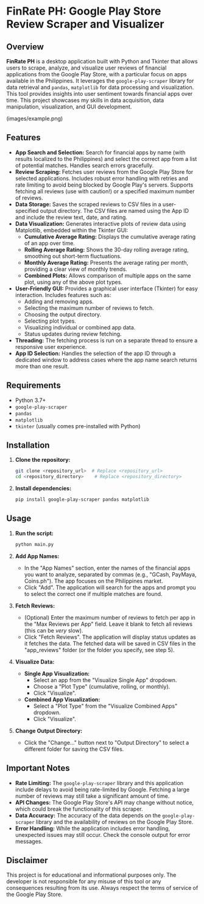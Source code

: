 # FinRate PH: Google Play Store Review Scraper and Visualizer

## Overview

**FinRate PH** is a desktop application built with Python and Tkinter that allows users to scrape, analyze, and visualize user reviews of financial applications from the Google Play Store, with a particular focus on apps available in the Philippines.  It leverages the `google-play-scraper` library for data retrieval and `pandas`, `matplotlib` for data processing and visualization. This tool provides insights into user sentiment towards financial apps over time. This project showcases my skills in data acquisition, data manipulation, visualization, and GUI development.

(images/example.png)
## Features

*   **App Search and Selection:**  Search for financial apps by name (with results localized to the Philippines) and select the correct app from a list of potential matches.  Handles search errors gracefully.
*   **Review Scraping:** Fetches user reviews from the Google Play Store for selected applications.  Includes robust error handling with retries and rate limiting to avoid being blocked by Google Play's servers. Supports fetching all reviews (use with caution!) or a specified maximum number of reviews.
*   **Data Storage:** Saves the scraped reviews to CSV files in a user-specified output directory. The CSV files are named using the App ID and include the review text, date, and rating.
*   **Data Visualization:** Generates interactive plots of review data using Matplotlib, embedded within the Tkinter GUI:
    *   **Cumulative Average Rating:**  Displays the cumulative average rating of an app over time.
    *   **Rolling Average Rating:** Shows the 30-day rolling average rating, smoothing out short-term fluctuations.
    *   **Monthly Average Rating:** Presents the average rating per month, providing a clear view of monthly trends.
    *   **Combined Plots:**  Allows comparison of multiple apps on the same plot, using any of the above plot types.
*   **User-Friendly GUI:**  Provides a graphical user interface (Tkinter) for easy interaction.  Includes features such as:
    *   Adding and removing apps.
    *   Selecting the maximum number of reviews to fetch.
    *   Choosing the output directory.
    *   Selecting plot types.
    *   Visualizing individual or combined app data.
    *   Status updates during review fetching.
* **Threading:** The fetching process is run on a separate thread to ensure a responsive user experience.
* **App ID Selection:** Handles the selection of the app ID through a dedicated window to address cases where the app name search returns more than one result.

## Requirements

*   Python 3.7+
*   `google-play-scraper`
*   `pandas`
*   `matplotlib`
*   `tkinter` (usually comes pre-installed with Python)

## Installation

1.  **Clone the repository:**

    ```bash
    git clone <repository_url>  # Replace <repository_url>
    cd <repository_directory>    # Replace <repository_directory>
    ```

2.  **Install dependencies:**

    ```bash
    pip install google-play-scraper pandas matplotlib
    ```

## Usage

1.  **Run the script:**

    ```bash
    python main.py
    ```

2.  **Add App Names:**
    *   In the "App Names" section, enter the names of the financial apps you want to analyze, separated by commas (e.g., "GCash, PayMaya, Coins.ph").  The app focuses on the Philippines market.
    *   Click "Add".  The application will search for the apps and prompt you to select the correct one if multiple matches are found.

3.  **Fetch Reviews:**
    *   (Optional) Enter the maximum number of reviews to fetch per app in the "Max Reviews per App" field.  Leave it blank to fetch all reviews (this can be *very* slow).
    *   Click "Fetch Reviews".  The application will display status updates as it fetches the data.  The fetched data will be saved in CSV files in the "app_reviews" folder (or the folder you specify, see step 5).

4.  **Visualize Data:**
    *   **Single App Visualization:**
        *   Select an app from the "Visualize Single App" dropdown.
        *   Choose a "Plot Type" (cumulative, rolling, or monthly).
        *   Click "Visualize".
    *   **Combined App Visualization:**
        *   Select a "Plot Type" from the "Visualize Combined Apps" dropdown.
        *   Click "Visualize".

5.  **Change Output Directory:**
    *   Click the "Change..." button next to "Output Directory" to select a different folder for saving the CSV files.

## Important Notes

*   **Rate Limiting:**  The `google-play-scraper` library and this application include delays to avoid being rate-limited by Google.  Fetching a large number of reviews may still take a significant amount of time.
*   **API Changes:**  The Google Play Store's API may change without notice, which could break the functionality of this scraper.
*   **Data Accuracy:**  The accuracy of the data depends on the `google-play-scraper` library and the availability of reviews on the Google Play Store.
*   **Error Handling:**  While the application includes error handling, unexpected issues may still occur.  Check the console output for error messages.

## Disclaimer

This project is for educational and informational purposes only.  The developer is not responsible for any misuse of this tool or any consequences resulting from its use.  Always respect the terms of service of the Google Play Store.
